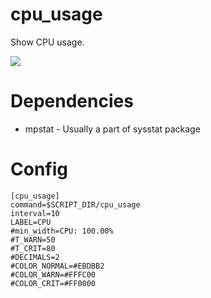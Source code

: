 # cpu_usage

Show CPU usage.

![](cpu_usage.png)

# Dependencies

* mpstat - Usually a part of sysstat package

# Config

```
[cpu_usage]
command=$SCRIPT_DIR/cpu_usage
interval=10
LABEL=CPU 
#min_width=CPU: 100.00%
#T_WARN=50
#T_CRIT=80
#DECIMALS=2
#COLOR_NORMAL=#EBDBB2
#COLOR_WARN=#FFFC00
#COLOR_CRIT=#FF0000
```
